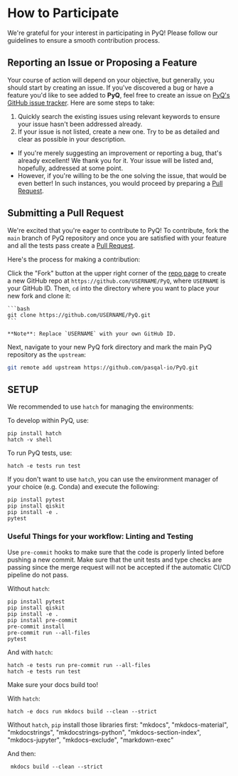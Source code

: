 # How to Participate

We're grateful for your interest in participating in PyQ! Please follow our guidelines to ensure a smooth contribution process.

## Reporting an Issue or Proposing a Feature

Your course of action will depend on your objective, but generally, you should start by creating an issue. If you've discovered a bug or have a feature you'd like to see added to **PyQ**, feel free to create an issue on [PyQ's GitHub issue tracker](https://github.com/pasqal-io/PyQ/issues). Here are some steps to take:

1. Quickly search the existing issues using relevant keywords to ensure your issue hasn't been addressed already.
2. If your issue is not listed, create a new one. Try to be as detailed and clear as possible in your description.

- If you're merely suggesting an improvement or reporting a bug, that's already excellent! We thank you for it. Your issue will be listed and, hopefully, addressed at some point.
- However, if you're willing to be the one solving the issue, that would be even better! In such instances, you would proceed by preparing a [Pull Request](#submitting-a-pull-request).

## Submitting a Pull Request

We're excited that you're eager to contribute to PyQ! To contribute, fork the `main` branch of PyQ repository and once you are satisfied with your feature and all the tests pass create a [Pull Request](https://github.com/pasqal-io/PyQ/pulls).

Here's the process for making a contribution:

Click the "Fork" button at the upper right corner of the [repo page](https://github.com/pasqal-io/PyQ) to create a new GitHub repo at `https://github.com/USERNAME/PyQ`, where `USERNAME` is your GitHub ID. Then, `cd` into the directory where you want to place your new fork and clone it:

    ```bash
    git clone https://github.com/USERNAME/PyQ.git
    ```

    **Note**: Replace `USERNAME` with your own GitHub ID.

   Next, navigate to your new PyQ fork directory and mark the main PyQ repository as the `upstream`:

   ```bash
   git remote add upstream https://github.com/pasqal-io/PyQ.git
   ```

## SETUP

We recommended to use `hatch` for managing the environments:

To develop within PyQ, use:
```shell
pip install hatch
hatch -v shell
```

To run PyQ tests, use:

```shell
hatch -e tests run test
```

If you don't want to use `hatch`, you can use the environment manager of your
choice (e.g. Conda) and execute the following:

```shell
pip install pytest
pip install qiskit
pip install -e .
pytest
```

### Useful Things for your workflow: Linting and Testing

Use `pre-commit` hooks to make sure that the code is properly linted before pushing a new commit. Make sure that the unit tests and type checks are passing since the merge request will not be accepted if the automatic CI/CD pipeline do not pass.

Without `hatch`:

```shell
pip install pytest
pip install qiskit
pip install -e .
pip install pre-commit
pre-commit install
pre-commit run --all-files
pytest
```

And with `hatch`:

```shell
hatch -e tests run pre-commit run --all-files
hatch -e tests run test
```

Make sure your docs build too!

With `hatch`:

```shell
hatch -e docs run mkdocs build --clean --strict
```

Without `hatch`, `pip` install those libraries first:
"mkdocs",
"mkdocs-material",
"mkdocstrings",
"mkdocstrings-python",
"mkdocs-section-index",
"mkdocs-jupyter",
"mkdocs-exclude",
"markdown-exec"


And then:

```shell
 mkdocs build --clean --strict
```